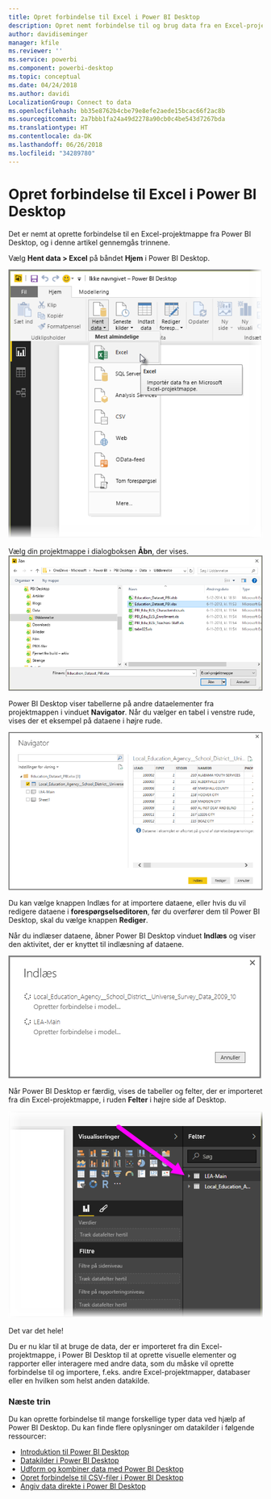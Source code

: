 ```yaml
---
title: Opret forbindelse til Excel i Power BI Desktop
description: Opret nemt forbindelse til og brug data fra en Excel-projektmappe i Power BI Desktop
author: davidiseminger
manager: kfile
ms.reviewer: ''
ms.service: powerbi
ms.component: powerbi-desktop
ms.topic: conceptual
ms.date: 04/24/2018
ms.author: davidi
LocalizationGroup: Connect to data
ms.openlocfilehash: bb35e8762b4cbe79e8efe2aede15bcac66f2ac8b
ms.sourcegitcommit: 2a7bbb1fa24a49d2278a90cb0c4be543d7267bda
ms.translationtype: HT
ms.contentlocale: da-DK
ms.lasthandoff: 06/26/2018
ms.locfileid: "34289780"
---
```

# <a name="connect-to-excel-in-power-bi-desktop"></a>Opret forbindelse til Excel i Power BI Desktop
Det er nemt at oprette forbindelse til en Excel-projektmappe fra Power BI Desktop, og i denne artikel gennemgås trinnene.

Vælg **Hent data > Excel** på båndet **Hjem** i Power BI Desktop.

![](media/desktop-connect-excel/connect_to_excel_1.png)

Vælg din projektmappe i dialogboksen **Åbn**, der vises.
![](media/desktop-connect-excel/connect_to_excel_2.png)

Power BI Desktop viser tabellerne på andre dataelementer fra projektmappen i vinduet **Navigator**. Når du vælger en tabel i venstre rude, vises der et eksempel på dataene i højre rude.

![](media/desktop-connect-excel/connect_to_excel_3.png)

Du kan vælge knappen Indlæs for at importere dataene, eller hvis du vil redigere dataene i **forespørgselseditoren**, før du overfører dem til Power BI Desktop, skal du vælge knappen **Rediger**.

Når du indlæser dataene, åbner Power BI Desktop vinduet **Indlæs** og viser den aktivitet, der er knyttet til indlæsning af dataene.  

![](media/desktop-connect-excel/connect_to_excel_4.png)

Når Power BI Desktop er færdig, vises de tabeller og felter, der er importeret fra din Excel-projektmappe, i ruden **Felter** i højre side af Desktop.

![](media/desktop-connect-excel/connect_to_excel_5.png)

Det var det hele!

Du er nu klar til at bruge de data, der er importeret fra din Excel-projektmappe, i Power BI Desktop til at oprette visuelle elementer og rapporter eller interagere med andre data, som du måske vil oprette forbindelse til og importere, f.eks. andre Excel-projektmapper, databaser eller en hvilken som helst anden datakilde.

### <a name="next-steps"></a>Næste trin
Du kan oprette forbindelse til mange forskellige typer data ved hjælp af Power BI Desktop. Du kan finde flere oplysninger om datakilder i følgende ressourcer:

* [Introduktion til Power BI Desktop](desktop-getting-started.md)
* [Datakilder i Power BI Desktop](desktop-data-sources.md)
* [Udform og kombiner data med Power BI Desktop](desktop-shape-and-combine-data.md)
* [Opret forbindelse til CSV-filer i Power BI Desktop](desktop-connect-csv.md)   
* [Angiv data direkte i Power BI Desktop](desktop-enter-data-directly-into-desktop.md)   

